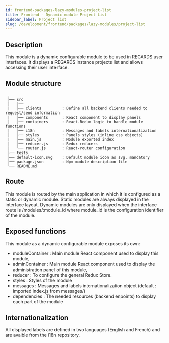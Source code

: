 ```yaml
---
id: frontend-packages-lazy-modules-project-list
title: Frontend - Dynamic module Project List
sidebar_label: Project list
slug: /development/frontend/packages/lazy-modules/project-list
---
```



## Description

This module is a dynamic configurable module to be used in REGARDS user interfaces. It displays a REGARDS instance projects list and allows accessing their user interface.
  
## Module structure
```
 .  
 ├── src  
 |   ├──  
 |   ├── clients         : Define all backend clients needed to request/send information  
 |   ├── components      : React component to display panels  
 |   ├── containers      : React-Redux logic to handle module functions  
 |   ├── i18n            : Messages and labels internationalization  
 |   ├── styles          : Panels styles (inline css objects)  
 |   ├── main.js         : Module exported index  
 |   ├── reducer.js      : Redux reducers  
 |   └── router.js       : React-router configuration  
 ├── tests  
 ├── default-icon.svg    : Default module icon as svg, mandatory
 ├── package.json        : Npm module description file   
 └── README.md  
```
## Route

This module is routed by the main application in which it is configured as a static or dynamic module.
Static modules are always displayed in the interface layout.
Dynamic modules are only displayed when the interface route is /modules/:module_id where module_id is the configuration identifier of the module.

## Exposed functions

This module as a dynamic configurable module exposes its own:
  - moduleContainer  : Main module React component used to display this module,
  - adminContainer   : Main module React component used to display the administration panel of this module,
  - reducer          : To configure the general Redux Store.
  - styles           : Styles of the module
  - messages         : Messages and labels internationalization object (default : imported index.js from messages/)
  - dependencies     : The needed resources (backend enpoints) to display each part of the module

## Internationalization

All displayed labels are defined in two languages (English and French) and are avaible from the i18n repository.

